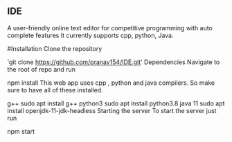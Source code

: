## IDE

A user-friendly online text editor for competitive programming with auto complete features
It currently supports cpp, python, Java.

#Installation
Clone the repository

'git clone https://github.com/pranav154/IDE.git'
Dependencies
Navigate to the root of repo and run

npm install
This web app uses cpp , python and java compilers. So make sure to have all of these installed.

g++
sudo apt install g++
python3
sudo apt install python3.8
java 11
sudo apt install openjdk-11-jdk-headless
Starting the server
To start the server just run

npm start
